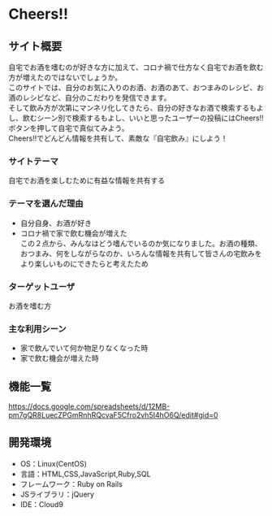 # Cheers!!

## サイト概要
自宅でお酒を嗜むのが好きな方に加えて、コロナ禍で仕方なく自宅でお酒を飲む方が増えたのではないでしょうか。  
このサイトでは、自分のお気に入りのお酒、お酒のあて、おつまみのレシピ、お酒のレシピなど、自分のこだわりを発信できます。  
そして飲み方が次第にマンネリ化してきたら、自分の好きなお酒で検索するもよし、飲むシーン別で検索するもよし、いいと思ったユーザーの投稿にはCheers!!ボタンを押して自宅で真似てみよう。  
Cheers!!でどんどん情報を共有して、素敵な『自宅飲み』にしよう！

### サイトテーマ
自宅でお酒を楽しむために有益な情報を共有する

### テーマを選んだ理由
* 自分自身、お酒が好き
* コロナ禍で家で飲む機会が増えた  
この２点から、みんなはどう嗜んでいるのか気になりました。お酒の種類、おつまみ、何をしながらなのか、いろんな情報を共有して皆さんの宅飲みをより楽しいものにできたらと考えたため

### ターゲットユーザ
お酒を嗜む方

### 主な利用シーン
* 家で飲んでいて何か物足りなくなった時
* 家で飲む機会が増えた時

## 機能一覧
<https://docs.google.com/spreadsheets/d/12MB-pm7gQR8LuecZPGmRnhRQcvaF5Cfro2vh5I4hO6Q/edit#gid=0>

## 開発環境
- OS：Linux(CentOS)
- 言語：HTML,CSS,JavaScript,Ruby,SQL
- フレームワーク：Ruby on Rails
- JSライブラリ：jQuery
- IDE：Cloud9


